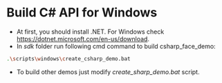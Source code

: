 # Build C# API for Windows
* At first, you should install .NET. For Windows check  https://dotnet.microsoft.com/en-us/download.
* In _sdk_ folder run following cmd command to build csharp_face_demo:
```bash
.\scripts\windows\create_csharp_demo.bat
```
* To build other demos just modify _create_sharp_demo.bat_ script.